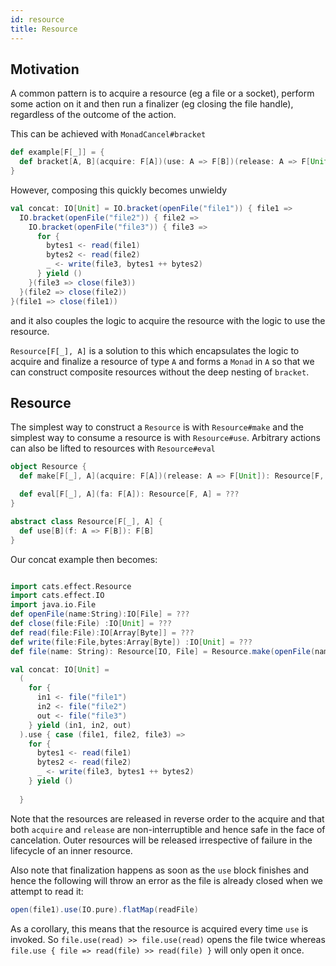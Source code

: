 ```yaml
---
id: resource
title: Resource
---
```


## Motivation

A common pattern is to acquire a resource (eg a file or a socket), perform
some action on it and then run a finalizer (eg closing the file handle),
regardless of the outcome of the action.

This can be achieved with `MonadCancel#bracket`

```scala mdoc
def example[F[_]] = {
  def bracket[A, B](acquire: F[A])(use: A => F[B])(release: A => F[Unit]): F[B] = ???
}
```

However, composing this quickly becomes unwieldy

```scala
val concat: IO[Unit] = IO.bracket(openFile("file1")) { file1 =>
  IO.bracket(openFile("file2")) { file2 =>
    IO.bracket(openFile("file3")) { file3 =>
      for {
        bytes1 <- read(file1)
        bytes2 <- read(file2)
        _ <- write(file3, bytes1 ++ bytes2)
      } yield ()
    }(file3 => close(file3))
  }(file2 => close(file2))
}(file1 => close(file1))
```

and it also couples the logic to acquire the resource with the logic to use
the resource.

`Resource[F[_], A]` is a solution to this which encapsulates the logic
to acquire and finalize a resource of type `A` and forms a `Monad`
in `A` so that we can construct composite resources without the
deep nesting of `bracket`.

## Resource

The simplest way to construct a `Resource` is with `Resource#make` and the simplest way to
consume a resource is with `Resource#use`. Arbitrary actions can also be lifted to
resources with `Resource#eval`

```scala mdoc:silent:reset
object Resource {
  def make[F[_], A](acquire: F[A])(release: A => F[Unit]): Resource[F, A] = ???

  def eval[F[_], A](fa: F[A]): Resource[F, A] = ???
}

abstract class Resource[F[_], A] {
  def use[B](f: A => F[B]): F[B]
}
```

Our concat example then becomes:
```scala mdoc:invisible:reset
```

```scala mdoc:compile-only
import cats.effect.Resource
import cats.effect.IO
import java.io.File
def openFile(name:String):IO[File] = ???
def close(file:File) :IO[Unit] = ???
def read(file:File):IO[Array[Byte]] = ???
def write(file:File,bytes:Array[Byte]) :IO[Unit] = ???
def file(name: String): Resource[IO, File] = Resource.make(openFile(name))(file => close(file))

val concat: IO[Unit] =
  (
    for {
      in1 <- file("file1")
      in2 <- file("file2")
      out <- file("file3")
    } yield (in1, in2, out)
  ).use { case (file1, file2, file3) =>
    for {
      bytes1 <- read(file1)
      bytes2 <- read(file2)
      _ <- write(file3, bytes1 ++ bytes2)
    } yield ()
  
  }
```

Note that the resources are released in reverse order to the acquire and that
both `acquire` and `release` are non-interruptible and hence safe in the face of
cancelation. Outer resources will be released irrespective of failure in the
lifecycle of an inner resource.

Also note that finalization happens as soon as the `use` block finishes and
hence the following will throw an error as the file is already closed when we
attempt to read it:
```scala
open(file1).use(IO.pure).flatMap(readFile)
```
As a corollary, this means that the resource is acquired every time `use` is invoked.
So `file.use(read) >> file.use(read)` opens the file twice whereas
`file.use { file => read(file) >> read(file) }` will only open it once.
